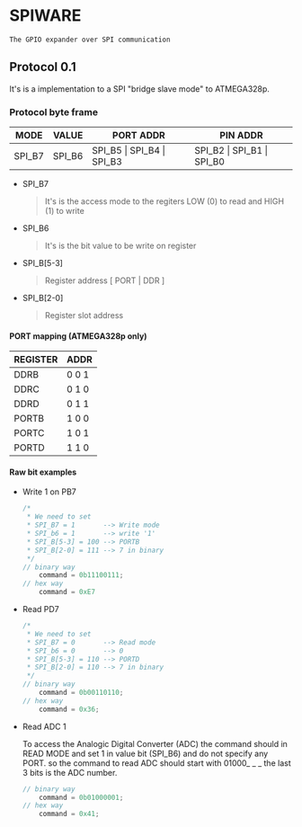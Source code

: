 # SPIWARE

	The GPIO expander over SPI communication

## Protocol 0.1

It's is a implementation to a SPI "bridge slave mode" to ATMEGA328p.

### Protocol byte frame

|MODE|VALUE   |PORT ADDR                   |PIN ADDR                   |
|----|--------|----------------------------|---------------------------|
|SPI_B7|SPI_B6| SPI_B5 \| SPI_B4 \| SPI_B3 | SPI_B2 \| SPI_B1 \| SPI_B0|

* SPI_B7
    > It's is the access mode to the regiters LOW (0) to read and HIGH (1) to write
* SPI_B6
    > It's is the bit value to be write on register
* SPI_B[5-3]
    > Register address [ PORT | DDR ]
* SPI_B[2-0]
    > Register slot address

#### PORT mapping (ATMEGA328p only)

|REGISTER | ADDR|
|-----|-----|
|DDRB |0 0 1|
|DDRC |0 1 0|
|DDRD |0 1 1|
|PORTB|1 0 0|
|PORTC|1 0 1|
|PORTD|1 1 0|

#### Raw bit examples

* Write 1 on PB7

    ```c
    /*
     * We need to set
     * SPI_B7 = 1       --> Write mode
     * SPI_b6 = 1       --> write '1'
     * SPI_B[5-3] = 100 --> PORTB
     * SPI_B[2-0] = 111 --> 7 in binary
     */
    // binary way
    	command = 0b11100111;
    // hex way
    	command = 0xE7
    ```
* Read PD7

    ```c
    /*
     * We need to set
     * SPI_B7 = 0       --> Read mode
     * SPI_b6 = 0       --> 0
     * SPI_B[5-3] = 110 --> PORTD
     * SPI_B[2-0] = 110 --> 7 in binary
     */
    // binary way
    	command = 0b00110110;
    // hex way
    	command = 0x36;
    ```

 * Read ADC 1

 	To access the Analogic Digital Converter (ADC) the command should in READ MODE and set 1 in value bit (SPI_B6) and do not specify any PORT. so the command to read ADC should start with 01000_ _ _ the last 3 bits is the ADC number.

    ```c
    // binary way
    	command = 0b01000001;
    // hex way
    	command = 0x41;
    ```


